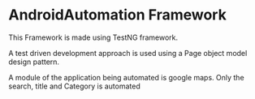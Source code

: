 # AndroidAutomation Framework
This Framework is made using TestNG framework. 

A test driven development approach is used using a Page object model design pattern.

A module of the application being automated is google maps. Only the search, title and Category is automated
